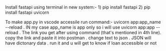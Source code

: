 Install fastapi using terminal in new system:- 1) pip install fastapi
                                                2) pip install fastapi uvicorn

To make app.py in vscode accessile run command:- uvicorn app:app_name --reload . IN my case app_name is app only so i will use uvicorn app:app --reload .
The link you get after using command (that's mentioned in 4th line). copy the link and paste it into postman . change text to json . 
JSON will have dictonary data . run it and u will get to know if loan accessible or not
